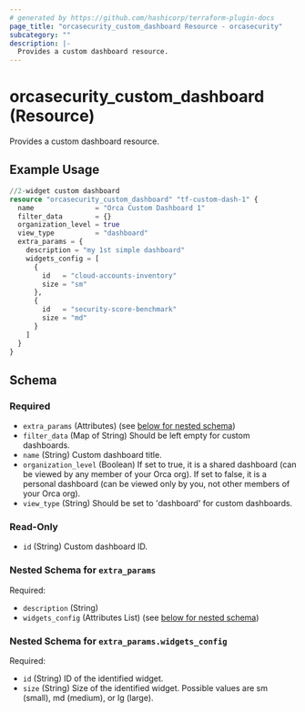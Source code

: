 ```yaml
---
# generated by https://github.com/hashicorp/terraform-plugin-docs
page_title: "orcasecurity_custom_dashboard Resource - orcasecurity"
subcategory: ""
description: |-
  Provides a custom dashboard resource.
---
```


# orcasecurity_custom_dashboard (Resource)

Provides a custom dashboard resource.

## Example Usage

```terraform
//2-widget custom dashboard
resource "orcasecurity_custom_dashboard" "tf-custom-dash-1" {
  name               = "Orca Custom Dashboard 1"
  filter_data        = {}
  organization_level = true
  view_type          = "dashboard"
  extra_params = {
    description = "my 1st simple dashboard"
    widgets_config = [
      {
        id   = "cloud-accounts-inventory"
        size = "sm"
      },
      {
        id   = "security-score-benchmark"
        size = "md"
      }
    ]
  }
}
```

<!-- schema generated by tfplugindocs -->
## Schema

### Required

- `extra_params` (Attributes) (see [below for nested schema](#nestedatt--extra_params))
- `filter_data` (Map of String) Should be left empty for custom dashboards.
- `name` (String) Custom dashboard title.
- `organization_level` (Boolean) If set to true, it is a shared dashboard (can be viewed by any member of your Orca org). If set to false, it is a personal dashboard (can be viewed only by you, not other members of your Orca org).
- `view_type` (String) Should be set to 'dashboard' for custom dashboards.

### Read-Only

- `id` (String) Custom dashboard ID.

<a id="nestedatt--extra_params"></a>
### Nested Schema for `extra_params`

Required:

- `description` (String)
- `widgets_config` (Attributes List) (see [below for nested schema](#nestedatt--extra_params--widgets_config))

<a id="nestedatt--extra_params--widgets_config"></a>
### Nested Schema for `extra_params.widgets_config`

Required:

- `id` (String) ID of the identified widget.
- `size` (String) Size of the identified widget. Possible values are sm (small), md (medium), or lg (large).


